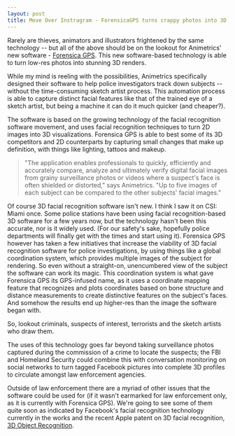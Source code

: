 ```yaml
---
layout: post
title: Move Over Instragram - ForensicaGPS turns crappy photos into 3D Renders
---
```


Rarely are thieves, animators and illustrators frightened by the same technology -- but all of the above should be on the lookout for Animetrics' new software - [Forensica GPS](http://animetrics.com/?content=products/forensicaGPS). This new software-based technology is able to turn low-res photos into stunning 3D renders. 

While my mind is reeling with the possibilities, Animetrics specifically designed their software to help police investigators track down subjects -- without the time-consuming sketch artist process. This automation process is able to capture distinct facial features like that of the trained eye of a sketch artist, but being a machine it can do it much quicker (and cheaper?).

The software is based on the growing technology of the facial recognition software movement, and uses facial recognition techniques to turn 2D images into 3D visualizations. Forensica GPS is able to best some of its 3D competitors and 2D counterparts by capturing small changes that make up definition, with things like lighting, tattoos and makeup.

> "The application enables professionals to quickly, efficiently and accurately compare, analyze and ultimately verify digital facial images from grainy surveillance photos or videos where a suspect's face is often shielded or distorted," says Animetrics. "Up to five images of each subject can be compared to the other subjects' facial images."

Of course 3D facial recognition software isn't new. I think I saw it on CSI: Miami once. Some police stations have been using facial recognition-based 3D software for a few years now, but the technology hasn't been this accurate, nor is it widely used. (For our safety's sake, hopefully police departments will finally get with the times and start using it). Forensica GPS however has taken a few initiatives that increase the viability of 3D facial recognition software for police investigations, by using things like a global coordination system, which provides multiple images of the subject for rendering. So even without a straight-on, unencumbered view of the subject the software can work its magic. This coordination system is what gave Forensica GPS its GPS-infused name, as it uses a coordinate mapping feature that recognizes and plots coordinates based on bone structure and distance measurements to create distinctive features on the subject's faces. And somehow the results end up higher-res than the image the software began with.

So, lookout criminals, suspects of interest, terrorists and the sketch artists who draw them.

The uses of this technology goes far beyond taking surveillance photos captured during the commission of a crime to locate the suspects; the FBI and Homeland Security could combine this with conversation monitoring on social networks to turn tagged Facebook pictures into complete 3D profiles to circulate amongst law enforcement agencies.

Outside of law enforcement there are a myriad of other issues that the software could be used for (if it wasn't earmarked for law enforcement only, as it is currently with Forensica GPS). We're going to see some of them quite soon as indicated by Facebook's facial recognition technology currently in the works and the recent Apple patent on 3D facial recognition, <a href="http://www.itproportal.com/2012/05/11/apple-patents-3d-rendering-system-facial-recognition/">3D Object Recognition</a>.